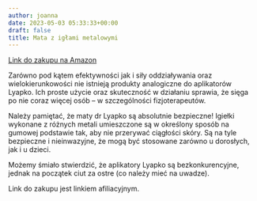 ```yaml
---
author: joanna
date: 2023-05-03 05:33:33+00:00
draft: false
title: Mata z igłami metalowymi
---
```


[Link do zakupu na Amazon](https://amzn.to/43QFBSu)

Zarówno pod kątem efektywności jak i siły oddziaływania oraz wielokierunkowości nie istnieją produkty analogiczne do aplikatorów Lyapko. Ich proste użycie oraz skuteczność w działaniu sprawia, że sięga po nie coraz więcej osób – w szczególności fizjoterapeutów.

Należy pamiętać, że maty dr Lyapko są absolutnie bezpieczne! Igiełki wykonane z różnych metali umieszczone są w określony sposób na gumowej podstawie tak, aby nie przerywać ciągłości skóry. Są na tyle bezpieczne i nieinwazyjne, że mogą być stosowane zarówno u dorosłych, jak i u dzieci.

Możemy śmiało stwierdzić, że aplikatory Lyapko są bezkonkurencyjne, jednak na początek ciut za ostre (co należy mieć na uwadze).

Link do zakupu jest linkiem afiliacyjnym.